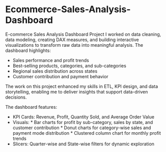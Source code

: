 # Ecommerce-Sales-Analysis-Dashboard
E-commerce Sales Analysis Dashboard Project
I worked on data cleaning, data modeling, creating DAX measures, and building interactive visualizations to transform raw data into meaningful analysis. The dashboard highlights:

* Sales performance and profit trends
* Best-selling products, categories, and sub-categories
* Regional sales distribution across states
* Customer contribution and payment behavior

The work on this project enhanced my skills in ETL, KPI design, and data storytelling, enabling me to deliver insights that support data-driven decisions.

The dashboard features:

* KPI Cards: Revenue, Profit, Quantity Sold, and Average Order Value
* Visuals:
      * Bar charts for profit by sub-category, sales by state, and customer contribution
      * Donut charts for category-wise sales and payment mode distribution
      * Clustered column chart for monthly profit trends
* Slicers: Quarter-wise and State-wise filters for dynamic exploration
